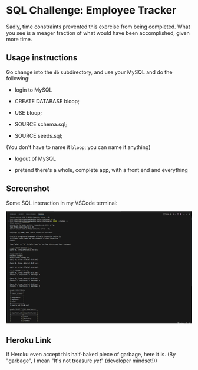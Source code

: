 # SQL Challenge: Employee Tracker

Sadly, time constraints prevented this exercise from being completed. What you see is a meager fraction of what would have been accomplished, given more time.

## Usage instructions

Go change into the `db` subdirectory, and use your MySQL and do the following:

* login to MySQL

* CREATE DATABASE bloop;

* USE bloop;

* SOURCE schema.sql;

* SOURCE seeds.sql;

(You don't have to name it `bloop`; you can name it anything)

* logout of MySQL

* pretend there's a whole, complete app, with a front end and everything

## Screenshot

Some SQL interaction in my VSCode terminal:

![module twelve challenge screencap](./screencap_for_readme.png)

## Heroku Link

If Heroku even accept this half-baked piece of garbage, here it is. (By "garbage", I mean "It's not treasure *yet*" (developer mindset!))